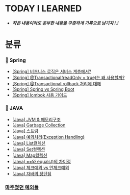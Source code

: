 # TODAY I LEARNED

* ##### 작은 내용이라도 공부한 내용을 꾸준하게 기록으로 남기자 !.! 

# 분류

### 📌 Spring
* [[Spring] 비즈니스 로직은 서비스 계층에서?](https://github.com/Mins00oo/TIL/blob/main/Spring/%EB%8F%84%EB%A9%94%EC%9D%B8%EC%97%90%EC%84%9C%20%EB%B9%84%EC%A6%88%EB%8B%88%EC%8A%A4%20%EB%A1%9C%EC%A7%81%EC%B2%98%EB%A6%AC.md)
* [[Spring] @Transactional(readOnly = true)는 왜 사용할까?](https://github.com/Mins00oo/TIL/blob/main/Spring/%40Transactional(readOnly%20%3D%20true).md)
* [[Spring] @Transactional rollback 처리에 대해](https://github.com/Mins00oo/TIL/blob/main/Spring/%40Transactional%20roll%20back%EC%B2%98%EB%A6%AC%EC%97%90%20%EB%8C%80%ED%95%B4.md)
* [[Spring] Spring vs Spring Boot](https://github.com/Mins00oo/TIL/blob/main/Spring/Spring%20vs%20Spring%20Boot.md)
* [[Spring] lombok 사용 가이드](https://github.com/Mins00oo/TIL/blob/main/Spring/Lombok%20%EA%B0%80%EC%9D%B4%EB%93%9C.md)


### 📌 JAVA
* [[Java] JVM & 메모리구조](https://github.com/Mins00oo/TIL/blob/main/Java/JVM%20%26%20%EB%A9%94%EB%AA%A8%EB%A6%AC%20%EA%B5%AC%EC%A1%B0.md)
* [[Java] Garbage Collection](https://github.com/Mins00oo/TIL/blob/main/Java/Garbage%20Collection.md)
* [[Java] 스트림](https://github.com/Mins00oo/TIL/blob/main/Java/%EC%8A%A4%ED%8A%B8%EB%A6%BC.md)
* [[Java] 예외처리(Exception Handling)](https://github.com/Mins00oo/TIL/blob/main/Java/%EC%98%88%EC%99%B8%EC%B2%98%EB%A6%AC(exception%20handling).md)
* [[Java] List컬렉션](https://github.com/Mins00oo/TIL/blob/main/Java/List%EC%BB%AC%EB%A0%89%EC%85%98.md)
* [[Java] Set컬렉션](https://github.com/Mins00oo/TIL/blob/main/Java/Set%EC%BB%AC%EB%A0%89%EC%85%98.md)
* [[Java] Map컬렉션](https://github.com/Mins00oo/TIL/blob/main/Java/Map%EC%BB%AC%EB%A0%89%EC%85%98.md)
* [[Java] ==와 equals()의 차이점](https://github.com/Mins00oo/TIL/blob/main/Java/%5BJava%5D%20%3D%3D%EC%99%80%20equals()%EC%9D%98%20%EC%B0%A8%EC%9D%B4%EC%A0%90.md)
* [[Java] 체크예외 vs 언체크예외](https://github.com/Mins00oo/TIL/blob/main/Java/%EC%B2%B4%ED%81%AC%20%EC%98%88%EC%99%B8%20vs%20%EC%96%B8%EC%B2%B4%ED%81%AC%20%EC%98%88%EC%99%B8.md)
* [[Java] 자바의 장단점](https://github.com/Mins00oo/TIL/blob/main/Java/%EC%9E%90%EB%B0%94%EC%9D%98%20%EC%9E%A5%EB%8B%A8%EC%A0%90.md)


### [마주쳤던 예외들](https://github.com/Mins00oo/TIL/tree/main/exception)

